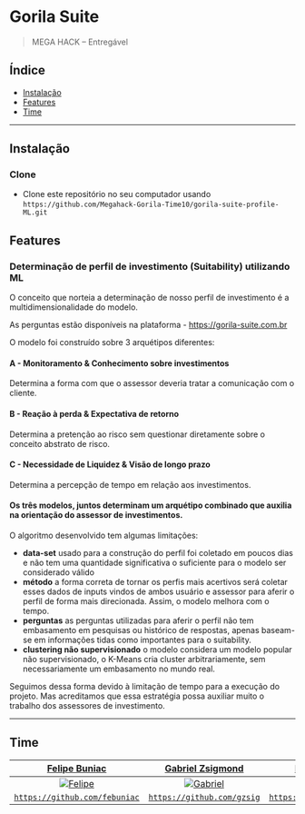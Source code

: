 # Gorila Suite

> MEGA HACK – Entregável


## Índice

- [Instalação](#instalação)
- [Features](#features)
- [Time](#time)

---

## Instalação


### Clone

- Clone este repositório no seu computador usando `https://github.com/Megahack-Gorila-Time10/gorila-suite-profile-ML.git`

## Features

### Determinação de perfil de investimento (Suitability) utilizando ML

O conceito que norteia a determinação de nosso perfil de investimento é a multidimensionalidade do modelo.

As perguntas estão disponíveis na plataforma - https://gorila-suite.com.br

O modelo foi construído sobre 3 arquétipos diferentes:
#### A - Monitoramento & Conhecimento sobre investimentos
Determina a forma com que o assessor deveria tratar a comunicação com o cliente.
#### B -  Reação à perda & Expectativa de retorno
Determina a pretenção ao risco sem questionar diretamente sobre o conceito abstrato de risco.
#### C - Necessidade de Liquidez & Visão de longo prazo
Determina a percepção de tempo em relação aos investimentos.
#### Os três modelos, juntos determinam um arquétipo combinado que auxilia na orientação do assessor de investimentos.


O algoritmo desenvolvido tem algumas limitações:
 - **data-set** usado para a construção do perfil foi coletado em poucos dias e não tem uma quantidade significativa o suficiente para o modelo ser considerado válido
 - **método** a forma correta de tornar os perfis mais acertivos será coletar esses dados de inputs vindos de ambos usuário e assessor para aferir o perfil de forma mais direcionada. Assim, o modelo melhora com o tempo.
 - **perguntas** as perguntas utilizadas para aferir o perfil não tem embasamento em pesquisas ou histórico de respostas, apenas baseam-se em informações tidas como importantes para o suitability.
 - **clustering não supervisionado** o modelo considera um modelo popular não supervisionado, o K-Means cria cluster arbitrariamente, sem necessariamente um embasamento no mundo real.
 
Seguimos dessa forma devido à limitação de tempo para a execução do projeto. Mas acreditamos que essa estratégia possa auxiliar muito o trabalho dos assessores de investimento.

---

## Time


| <a href="https://www.linkedin.com/in/felipebuniac/" target="_blank">**Felipe Buniac**</a> | <a href="https://www.linkedin.com/in/gzsig/" target="_blank">**Gabriel Zsigmond**</a> | <a href="https://www.linkedin.com/in/matheusdmd/" target="_blank">**Matheus Marotzke**</a> |
| :---: |:---:| :---:|
| [![Felipe](https://avatars0.githubusercontent.com/u/11540140?s=460&u=d9f0b50572450a5b7418f4381584b3b5c487bc4b&v=4s=100)](https://www.linkedin.com/in/felipebuniac/)    | [![Gabriel](https://avatars0.githubusercontent.com/u/45796046?s=460&u=0c756f32e5b3554fc112a7713b6421ba8e4edac0&v=4&s=100)](https://www.linkedin.com/in/gzsig/) | [![Matheus](https://avatars3.githubusercontent.com/u/11445689?s=460&u=15f9cb77220720df6aa502dd104283fde38715fb&v=4s=100)](https://www.linkedin.com/in/matheusdmd/)  |
| <a href="https://github.com/febuniac" target="_blank">`https://github.com/febuniac`</a> | <a href="https://github.com/gzsig" target="_blank">`https://github.com/gzsig`</a> | <a href="https://github.com/MatheusDMD" target="_blank">`https://github.com/MatheusDMD`</a> |

